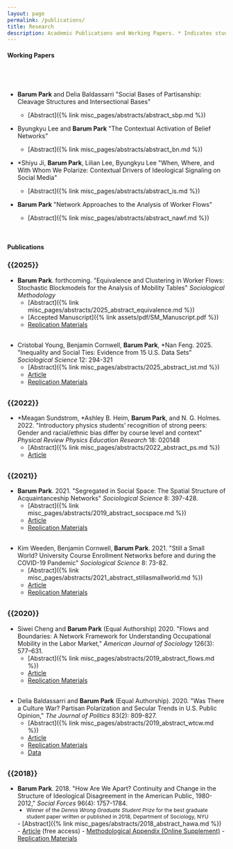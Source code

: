 ```yaml
---
layout: page
permalink: /publications/
title: Research
description: Academic Publications and Working Papers. * Indicates student author at the time of writing.
---
```


<h4> <strong>Working Papers</strong> </h4>
<!-- <h5 class="note">(Full draft available upon request)</h5> -->

<h3 class="year"> &nbsp; </h3>

<div style="margin-top: 30px;"></div>

- **Barum Park** and Delia Baldassarri "Social Bases of Partisanship: Cleavage Structures and Intersectional Bases"
    - [Abstract]({% link misc_pages/abstracts/abstract_sbp.md %})

- Byungkyu Lee and **Barum Park** "The Contextual Activation of Belief Networks"
    - [Abstract]({% link misc_pages/abstracts/abstract_bn.md %})

- \*Shiyu Ji, **Barum Park**, Lilian Lee, Byungkyu Lee "When, Where, and With Whom We Polarize: Contextual Drivers of Ideological Signaling on Social Media"
    - [Abstract]({% link misc_pages/abstracts/abstract_is.md %})

- **Barum Park** "Network Approaches to the Analysis of Worker Flows"
    - [Abstract]({% link misc_pages/abstracts/abstract_nawf.md %})

&nbsp;

<h4> <strong>Publications</strong> </h4>

<h3 class="year">{{2025}}</h3>

<div style="margin-top: 15px;"></div>

- **Barum Park**. forthcoming. "Equivalence and Clustering in Worker Flows: Stochastic Blockmodels for the Analysis of Mobility Tables" *Sociological Methodology*
    - [Abstract]({% link misc_pages/abstracts/2025_abstract_equivalence.md %})
    - [Accepted Manuscript]({% link assets/pdf/SM_Manuscript.pdf %})
    - <a href="https://osf.io/enhdw/">Replication Materials</a>

<div style="margin-top: 30px;"></div>

- Cristobal Young, Benjamin Cornwell, **Barum Park**, \*Nan Feng. 2025. "Inequality and Social Ties: Evidence from 15 U.S. Data Sets” *Sociological Science* 12: 294-321
    - [Abstract]({% link misc_pages/abstracts/2025_abstract_ist.md %})
    - <a href="https://sociologicalscience.com/articles-v12-14-294/"> Article </a>
    - <a href="https://osf.io/ky4ws/">Replication Materials</a>

<div style="margin-top: 30px;"></div>

<h3 class="year">{{2022}}</h3>

<div style="margin-top: 15px;"></div>

- \*Meagan Sundstrom, \*Ashley B. Heim, **Barum Park**, and N. G. Holmes. 2022. "Introductory physics students’ recognition of strong peers: Gender and racial/ethnic bias differ by
course level and context"  *Physical Review Physics Education Research* 18: 020148
    - [Abstract]({% link misc_pages/abstracts/2022_abstract_ps.md %})
    - <a href="https://journals.aps.org/prper/abstract/10.1103/PhysRevPhysEducRes.18.020148"> Article </a>

<div style="margin-top: 30px;"></div>

<h3 class="year">{{2021}}</h3>

<div style="margin-top: 15px;"></div>

- **Barum Park**. 2021. "Segregated in Social Space: The Spatial Structure of Acquaintanceship Networks" *Sociological Science* 8: 397-428.
    - [Abstract]({% link misc_pages/abstracts/2019_abstract_socspace.md %})
    - <a href="https://sociologicalscience.com/download/vol-8/november/SocSci_v8_397to428.pdf"> Article </a>
    - <a href="https://github.com/baruuum/Replication_Code/tree/master/2021_SSS">Replication Materials</a>

<div style="margin-top: 30px;"></div>

- Kim Weeden, Benjamin Cornwell, **Barum Park**. 2021. "Still a Small World? University Course Enrollment Networks before and during the COVID-19 Pandemic" *Sociological Science* 8: 73-82.
    - [Abstract]({% link misc_pages/abstracts/2021_abstract_stillasmallworld.md %})
    - <a href="https://sociologicalscience.com/download/vol-8/january/SocSci_v8_73to82.pdf"> Article </a>
    - <a href="https://github.com/baruuum/Replication_Code/tree/master/2021_SSW">Replication Materials</a>

<div style="margin-top: 30px;"></div>

<h3 class="year">{{2020}}</h3>

<div style="margin-top: 15px;"></div>

- Siwei Cheng and **Barum Park** (Equal Authorship) 2020. "Flows and Boundaries:  A Network Framework for Understanding Occupational Mobility in the Labor Market," *American Journal of Sociology* 126(3): 577–631.
    - [Abstract]({% link misc_pages/abstracts/2019_abstract_flows.md %})
    - <a href="https://www.journals.uchicago.edu/doi/full/10.1086/712406?casa_token=N4Ef_L9zFekAAAAA%3AG7rN0V751pc1SUkyyU4t_FYkgQfFcMWdDb3B19Ni9-UJ5nvTvTTZyzyvR-AST8umulRepJm9H5Lj0"> Article </a>
    - <a href="https://github.com/baruuum/Replication_Code/tree/master/2021_FB">Replication Materials</a>

<div style="margin-top: 30px;"></div>

- Delia Baldassarri and **Barum Park** (Equal Authorship). 2020. "Was There a Culture War? Partisan Polarization and Secular Trends in U.S. Public Opinion," *The Journal of Politics* 83(2): 809-827.
    - [Abstract]({% link misc_pages/abstracts/2019_abstract_wtcw.md %})
    - <a href="https://www.journals.uchicago.edu/doi/full/10.1086/707306?casa_token=1aBciPVIHosAAAAA:GmSvWkEbhQ_uo-deQLIE4ffoEegHq75lCWjYJdt2oOj7n3j6jojgwzL0ZhQVNtyap0TxqSsUwEdy"> Article </a>
    - <a href="https://github.com/baruuum/Replication_Code/tree/master/2019_WTCW">Replication Materials</a>
    - <a href="https://doi.org/10.7910/DVN/UFZTYU"> Data </a>

<div style="margin-top: 30px;"></div>

<h3 class="year">{{2018}}</h3>

<div style="margin-top: 15px;"></div>

- **Barum Park**. 2018. "How Are We Apart? Continuity and Change in the Structure of Ideological Disagreement in the American Public, 1980-2012," <em>Social Forces</em> 96(4): 1757-1784.
    <ul style="list-style-type: square;font-size:12px">
    <li>Winner of the <em>Dennis Wrong Graduate Student Prize</em> for the best graduate student paper written or published in 2018, Department of Sociology, NYU</li>
    </ul>
    - [Abstract]({% link misc_pages/abstracts/2018_abstract_hawa.md %})
    - <a href="https://academic.oup.com/sf/article/96/4/1757/4781058?guestAccessKey=f1e6062d-22ab-44a9-9b0c-be03e631d786">Article</a> (free access)
    - <a href="https://oup.silverchair-cdn.com/oup/backfile/Content_public/Journal/sf/96/4/10.1093_sf_sox093/2/onlineappendix.pdf?Expires=2147483647&Signature=LJ32nHkDlVpYYe~bykJPxphcyee1YzYpSvwyNYTPVUQpvuEDmhOjbXxwAc2VC1muK~XEaHUsiwpBwNhJBYOPrPmkUHK0K~S9ilipY70-fPW-LhQ0ykv9vamoWDPUX7Po9~d08Uy6CUcyADXVE1lUEe4M1HAdHs5PTj0C3elyFzbwCLJ1Z6uHCBt4Ug4z-TUl5phhG3E9AmItJXDxYAOi2v5l90NlPgFdE420WPHv0gPbeXMApHJJiUH4~yIB8LZxTcCZfSAEo97uSvEFuHGqeCO0ZmZygdg45qyq7GRs9zas7Bj9jK1Xw-ieY3XXFxd2oTx0pvBuTc7yMmXDb2-eag__&Key-Pair-Id=APKAIE5G5CRDK6RD3PGA">Methodological Appendix (Online Supplement)</a>
    - <a href="https://github.com/baruuum/Replication_Code/tree/master/2018_HAWA">Replication Materials</a>

